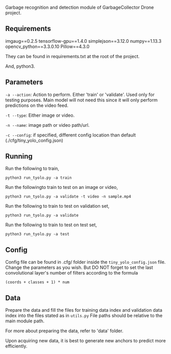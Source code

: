 Garbage recognition and detection module of GarbageCollector Drone project.




Requirements
-------------
imgaug==0.2.5
tensorflow-gpu==1.4.0
simplejson==3.12.0
numpy==1.13.3
opencv_python==3.3.0.10
Pillow==4.3.0

They can be found in requirements.txt at the root of the project.

And, python3.



Parameters
-------------
`-a --action`: Action to perform. Either 'train' or 'validate'. 
    Used only for testing purposes. Main model will not need this since it will only perform predictions on the video feed.

`-t --type`: Either image or video.

`-n --name`: image path or video path/url.

`-c --config`: if specified, different config location than default (./cfg/tiny_yolo_config.json)

Running
-------------
Run the following to train,

`python3 run_tyolo.py -a train`



Run the followingto train to test on an image or video,

`python3 run_tyolo.py -a validate -t video -n sample.mp4`



Run the following to train to test on validation set,

`python3 run_tyolo.py -a validate`

Run the following to train to test on test set,

`python3 run_tyolo.py -a test`

Config
-------------
Config file can be found in .cfg/ folder inside the `tiny_yolo_config.json` file.
Change the parameters as you wish. But DO NOT forget to set the last convolutional layer's number of filters according to the formula

`(coords + classes + 1) * num`

Data
-------------
Prepare the data and fill the files for training data index and validation data index into the files stated as in `utils.py`
File paths should be relative to the main module path.

For more about preparing the data, refer to 'data' folder.

Upon acquiring new data, it is best to generate new anchors to predict more efficiently.